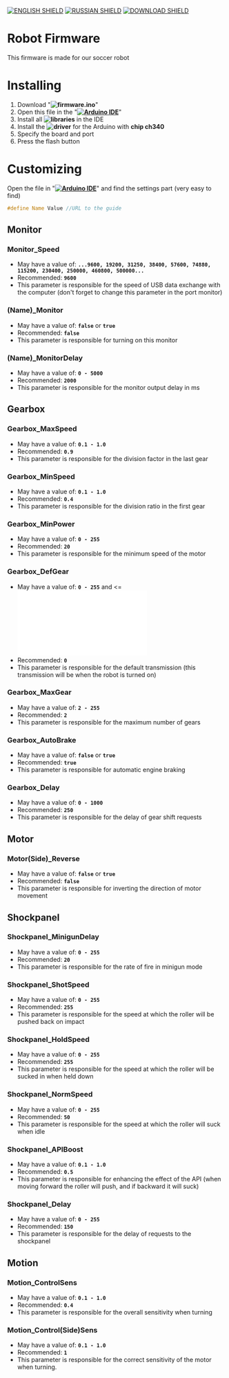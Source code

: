 [![ENGLISH SHIELD](https://img.shields.io/badge/-English-08f?style=flat-square)]()
[![RUSSIAN SHIELD](https://img.shields.io/badge/-Русский-444?style=flat-square)](RU_README.md)
[![DOWNLOAD SHIELD](https://img.shields.io/badge/-Download-F00?style=flat-square)](https://github.com/UBER-BLACK/SoccerRobotsPro/raw/main/src/software/firmware/firmware.ino)
# Robot Firmware
This firmware is made for our soccer robot

# Installing

1. Download "**![firmware.ino](https://github.com/UBER-BLACK/SoccerRobotsPro/raw/main/src/software/firmware/firmware.ino)**"
1. Open this file in the "**[![Arduino IDE]()](https://www.arduino.cc/en/software)**"
1. Install all **![libraries](https://github.com/UBER-BLACK/SoccerRobotsPro/tree/main/src/software/libraries)** in the IDE
1. Install the **![driver](https://github.com/UBER-BLACK/SoccerRobotsPro/tree/main/src/software/driver)** for the Arduino with **chip ch340**
1. Specify the board and port
1. Press the flash button

# Customizing

Open the file in "**[![Arduino IDE]()](https://www.arduino.cc/en/software)**" and find the settings part (very easy to find)
```C++
#define Name Value //URL to the guide
```

## Monitor

### Monitor_Speed

  - May have a value of: **``...9600, 19200, 31250, 38400, 57600, 74880, 115200, 230400, 250000, 460800, 500000...``**
  - Recommended: **``9600``**
  - This parameter is responsible for the speed of USB data exchange with the computer (don't forget to change this parameter in the port monitor)

### (Name)_Monitor

  - May have a value of: **``false``** or **``true``**
  - Recommended: **``false``**
  - This parameter is responsible for turning on this monitor

### (Name)_MonitorDelay

  - May have a value of: **``0 - 5000``**
  - Recommended: **``2000``**
  - This parameter is responsible for the monitor output delay in ms

## Gearbox

### Gearbox_MaxSpeed

  - May have a value of: **``0.1 - 1.0``**
  - Recommended: **``0.9``**
  - This parameter is responsible for the division factor in the last gear

### Gearbox_MinSpeed

  - May have a value of: **``0.1 - 1.0``**
  - Recommended: **``0.4``**
  - This parameter is responsible for the division ratio in the first gear

### Gearbox_MinPower

  - May have a value of: **``0 - 255``**
  - Recommended: **``20``**
  - This parameter is responsible for the minimum speed of the motor

### Gearbox_DefGear

  - May have a value of: **``0 - 255``** and <= **![Gearbox_MaxGear](README.md#Gearbox_MaxGear)**
  - Recommended: **``0``**
  - This parameter is responsible for the default transmission (this transmission will be when the robot is turned on)

### Gearbox_MaxGear

  - May have a value of: **``2 - 255``**
  - Recommended: **``2``**
  - This parameter is responsible for the maximum number of gears

### Gearbox_AutoBrake

  - May have a value of: **``false``** or **``true``**
  - Recommended: **``true``**
  - This parameter is responsible for automatic engine braking

### Gearbox_Delay

  - May have a value of: **``0 - 1000``**
  - Recommended: **``250``**
  - This parameter is responsible for the delay of gear shift requests

## Motor

### Motor(Side)_Reverse

  - May have a value of: **``false``** or **``true``**
  - Recommended: **``false``**
  - This parameter is responsible for inverting the direction of motor movement

## Shockpanel

### Shockpanel_MinigunDelay

  - May have a value of: **``0 - 255``**
  - Recommended: **``20``**
  - This parameter is responsible for the rate of fire in minigun mode

### Shockpanel_ShotSpeed

  - May have a value of: **``0 - 255``**
  - Recommended: **``255``**
  - This parameter is responsible for the speed at which the roller will be pushed back on impact

### Shockpanel_HoldSpeed

  - May have a value of: **``0 - 255``**
  - Recommended: **``255``**
  - This parameter is responsible for the speed at which the roller will be sucked in when held down

### Shockpanel_NormSpeed

  - May have a value of: **``0 - 255``**
  - Recommended: **``50``**
  - This parameter is responsible for the speed at which the roller will suck when idle

### Shockpanel_APIBoost

  - May have a value of: **``0.1 - 1.0``**
  - Recommended: **``0.5``**
  - This parameter is responsible for enhancing the effect of the API (when moving forward the roller will push, and if backward it will suck)

### Shockpanel_Delay

  - May have a value of: **``0 - 255``**
  - Recommended: **``150``**
  - This parameter is responsible for the delay of requests to the shockpanel

## Motion

### Motion_ControlSens

  - May have a value of: **``0.1 - 1.0``**
  - Recommended: **``0.4``**
  - This parameter is responsible for the overall sensitivity when turning

### Motion_Control(Side)Sens

  - May have a value of: **``0.1 - 1.0``**
  - Recommended: **``1``**
  - This parameter is responsible for the correct sensitivity of the motor when turning.
